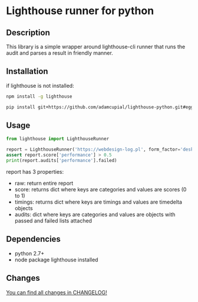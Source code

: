 # Lighthouse runner for python

## Description
This library is a simple wrapper around lighthouse-cli runner that runs the audit and parses a result in friendly manner.

## Installation
if lighthouse is not installed:
```bash
npm install -g lighthouse
```

```bash
pip install git+https://github.com/adamcupial/lighthouse-python.git#egg=lighthouse
```

## Usage

```python
from lighthouse import LighthouseRunner

report = LighthouseRunner('https://webdesign-log.pl', form_factor='desktop', quiet=False).report
assert report.score['performance'] > 0.5
print(report.audits['performance'].failed)
```

report has 3 properties:

- raw: return entire report
- score: returns dict where keys are categories and values are scores (0 to 1)
- timings: returns dict where keys are timings and values are timedelta objects
- audits: dict where keys are categories and values are objects with passed and failed lists attached

## Dependencies
 - python 2.7+
 - node package lighthouse installed

## Changes
[You can find all changes in CHANGELOG!](CHANGELOG.md)
